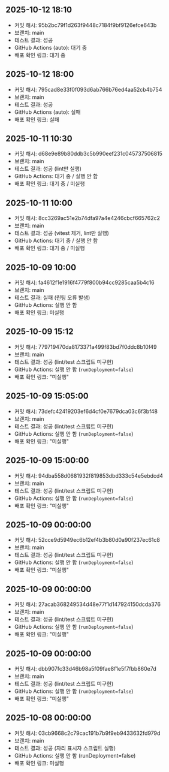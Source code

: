 ## 2025-10-12 18:10
- 커밋 해시: 95b2bc79f1d263f9448c7184f9bf9126efce643b
- 브랜치: main
- 테스트 결과: 성공
- GitHub Actions (auto): 대기 중
- 배포 확인 링크: 대기 중

## 2025-10-12 18:00
- 커밋 해시: 795cad8e33f0f093d6ab766b76ed4aa52cb4b754
- 브랜치: main
- 테스트 결과: 성공
- GitHub Actions (auto): 실패
- 배포 확인 링크: 실패

## 2025-10-11 10:30

- 커밋 해시: d68e9e89b80ddb3c5b990eef231c045737506815
- 브랜치: main
- 테스트 결과: 성공 (lint만 실행)
- GitHub Actions: 대기 중 / 실행 안 함
- 배포 확인 링크: 대기 중 / 미실행

## 2025-10-11 10:00

- 커밋 해시: 8cc3269ac51e2b74dfa97a4e4246cbcf665762c2
- 브랜치: main
- 테스트 결과: 성공 (vitest 제거, lint만 실행)
- GitHub Actions: 대기 중 / 실행 안 함
- 배포 확인 링크: 대기 중 / 미실행

## 2025-10-09 10:00

- 커밋 해시: fa4612f1e1916f4779f800b94cc9285caa5b4c16
- 브랜치: main
- 테스트 결과: 실패 (린팅 오류 발생)
- GitHub Actions: 실행 안 함
- 배포 확인 링크: 미실행

## 2025-10-09 15:12

- 커밋 해시: 779719470da8173371a499f83bd7f0ddc8b10f49
- 브랜치: main
- 테스트 결과: 성공 (lint/test 스크립트 미구현)
- GitHub Actions: 실행 안 함 (`runDeployment=false`)
- 배포 확인 링크: "미실행"

## 2025-10-09 15:05:00

- 커밋 해시: 73defc42419203ef6d4cf0e7679dca03c6f3bf48
- 브랜치: main
- 테스트 결과: 성공 (lint/test 스크립트 미구현)
- GitHub Actions: 실행 안 함 (`runDeployment=false`)
- 배포 확인 링크: "미실행"

## 2025-10-09 15:00:00

- 커밋 해시: 94dba558d0681932f819853dbd333c54e5ebdcd4
- 브랜치: main
- 테스트 결과: 성공 (lint/test 스크립트 미구현)
- GitHub Actions: 실행 안 함 (`runDeployment=false`)
- 배포 확인 링크: "미실행"

## 2025-10-09 00:00:00

- 커밋 해시: 52cce9d5949ec6b12ef4b3b80d0a90f237ec61c8
- 브랜치: main
- 테스트 결과: 성공 (lint/test 스크립트 미구현)
- GitHub Actions: 실행 안 함 (`runDeployment=false`)
- 배포 확인 링크: "미실행"

## 2025-10-09 00:00:00

- 커밋 해시: 27acab368249534d48e77f1d147924150dcda376
- 브랜치: main
- 테스트 결과: 성공 (lint/test 스크립트 미구현)
- GitHub Actions: 실행 안 함 (`runDeployment=false`)
- 배포 확인 링크: "미실행"

## 2025-10-09 00:00:00

- 커밋 해시: dbb907fc33d46b98a5f09fae8f1e5f7fbb860e7d
- 브랜치: main
- 테스트 결과: 성공 (lint/test 스크립트 미구현)
- GitHub Actions: 실행 안 함 (`runDeployment=false`)
- 배포 확인 링크: "미실행"

## 2025-10-08 00:00:00

- 커밋 해시: 03cb9668c2c79cac191b7b9f9eb9433632fd979d
- 브랜치: main
- 테스트 결과: 성공 (자리 표시자 스크립트 실행)
- GitHub Actions: 실행 안 함 (runDeployment=false)
- 배포 확인 링크: 미실행